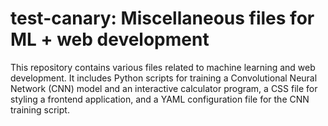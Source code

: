 # test-canary: Miscellaneous files for ML + web development
This repository contains various files related to machine learning and web development. It includes Python scripts for training a Convolutional Neural Network (CNN) model and an interactive calculator program, a CSS file for styling a frontend application, and a YAML configuration file for the CNN training script.
